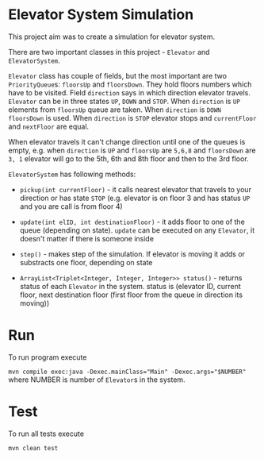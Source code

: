# Elevator System Simulation

This project aim was to create a simulation for elevator system.

There are two important classes in this project - `Elevator` and `ElevatorSystem`.

`Elevator` class has couple of fields, but the most important are two `PriorityQueue`s: `floorsUp` and `floorsDown`.
They hold floors numbers which have to be visited. Field `direction` says in which direction elevator travels.
`Elevator` can be in three states `UP`, `DOWN` and `STOP`. When `direction` is `UP` elements from `floorsUp` queue are taken. When `direction` is `DOWN` `floorsDown` is used.
When `direction` is `STOP` elevator stops and `currentFloor` and `nextFloor` are equal.

When elevator travels it can't change direction until one of the queues is empty, e.g. 
when `direction` is `UP` and `floorsUp` are `5,6,8` and `floorsDown` are `3, 1` elevator will go to the 5th, 6th and 8th floor
and then to the 3rd floor.

`ElevatorSystem` has following methods:

- `pickup(int currentFloor)` - it calls nearest elevator that travels to your direction or has state `STOP` (e.g. elevator is on floor 3 and has status `UP` and you are call is from floor 4)

- `update(int elID, int destinationFloor)` - it adds floor to one of the queue (depending on state). `update` can be 
  executed on any `Elevator`, it doesn't matter if there is someone inside
  
- `step()` - makes step of the simulation. If elevator is moving it adds or substracts one floor, depending on state

- `ArrayList<Triplet<Integer, Integer, Integer>> status()` - returns status of each `Elevator` in the system. status is 
  (elevator ID, current floor, next destination floor (first floor from the queue in direction its moving))
  
# Run

To run program execute

`mvn compile exec:java -Dexec.mainClass="Main" -Dexec.args="$NUMBER"` where NUMBER is number of `Elevator`s in the system.

# Test

To run all tests execute

`mvn clean test`
